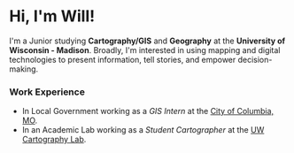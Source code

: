 # Hi, I'm Will!

I'm a Junior studying **Cartography/GIS** and **Geography** at the **University of Wisconsin - Madison**. Broadly, I'm interested in using mapping and digital technologies to present information, tell stories, and empower decision-making.

### Work Experience
* In Local Government working as a *GIS Intern* at the [City of Columbia, MO](https://www.como.gov/information-technology/maps/).
* In an Academic Lab working as a *Student Cartographer* at the [UW Cartography Lab](https://geography.wisc.edu/cartography/).
